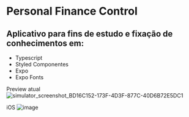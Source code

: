 # Personal Finance Control
## Aplicativo para fins de estudo e fixação de conhecimentos em:
- Typescript
- Styled Componentes
- Expo
- Expo Fonts

Preview atual
![simulator_screenshot_BD16C152-173F-4D3F-877C-40D6B72E5DC1](https://user-images.githubusercontent.com/18725901/132071363-7c3995d8-57c2-4de1-9439-9c9ebdbda745.png)

iOS
![image](https://user-images.githubusercontent.com/18725901/132071517-7e5779df-f016-47b3-8748-64a2bccf7d48.png)
